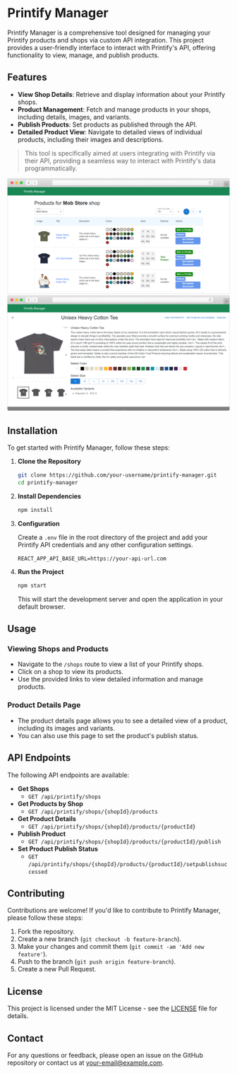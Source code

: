 # Printify Manager

Printify Manager is a comprehensive tool designed for managing your Printify products and shops via custom API integration. This project provides a user-friendly interface to interact with Printify's API, offering functionality to view, manage, and publish products.

## Features

- **View Shop Details**: Retrieve and display information about your Printify shops.
- **Product Management**: Fetch and manage products in your shops, including details, images, and variants.
- **Publish Products**: Set products as published through the API.
- **Detailed Product View**: Navigate to detailed views of individual products, including their images and descriptions.

> This tool is specifically aimed at users integrating with Printify via their API, providing a seamless way to interact with Printify's data programmatically.


![Product List](/images/prntf1.png)
![Product Details](/images/prntf2.png)

## Installation

To get started with Printify Manager, follow these steps:

1. **Clone the Repository**

    ```bash
    git clone https://github.com/your-username/printify-manager.git
    cd printify-manager
    ```

2. **Install Dependencies**

    ```bash
    npm install
    ```

3. **Configuration**

    Create a `.env` file in the root directory of the project and add your Printify API credentials and any other configuration settings.

    ```env
    REACT_APP_API_BASE_URL=https://your-api-url.com
    ```

4. **Run the Project**

    ```bash
    npm start
    ```

    This will start the development server and open the application in your default browser.

## Usage

### Viewing Shops and Products

- Navigate to the `/shops` route to view a list of your Printify shops.
- Click on a shop to view its products.
- Use the provided links to view detailed information and manage products.

### Product Details Page

- The product details page allows you to see a detailed view of a product, including its images and variants.
- You can also use this page to set the product's publish status.

## API Endpoints

The following API endpoints are available:

- **Get Shops**
    - `GET /api/printify/shops`
- **Get Products by Shop**
    - `GET /api/printify/shops/{shopId}/products`
- **Get Product Details**
    - `GET /api/printify/shops/{shopId}/products/{productId}`
- **Publish Product**
    - `GET /api/printify/shops/{shopId}/products/{productId}/publish`
- **Set Product Publish Status**
    - `GET /api/printify/shops/{shopId}/products/{productId}/setpublishsuccessed`

## Contributing

Contributions are welcome! If you'd like to contribute to Printify Manager, please follow these steps:

1. Fork the repository.
2. Create a new branch (`git checkout -b feature-branch`).
3. Make your changes and commit them (`git commit -am 'Add new feature'`).
4. Push to the branch (`git push origin feature-branch`).
5. Create a new Pull Request.

## License

This project is licensed under the MIT License - see the [LICENSE](LICENSE) file for details.




## Contact

For any questions or feedback, please open an issue on the GitHub repository or contact us at [your-email@example.com](mailto:your-email@example.com).

